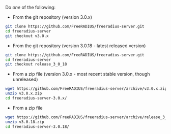 Do *one* of the following:

* From the git repository (version 3.0.x)

```bash
git clone https://github.com/FreeRADIUS/freeradius-server.git
cd freeradius-server
git checkout v3.0.x
```

* From the git repository (version 3.0.18 - latest released version)

```bash
git clone https://github.com/FreeRADIUS/freeradius-server.git
cd freeradius-server
git checkout release_3_0_18
```

* From a zip file (version 3.0.x - most recent stable version, though unreleased)

```bash
wget https://github.com/FreeRADIUS/freeradius-server/archive/v3.0.x.zip
unzip v3.0.x.zip
cd freeradius-server-3.0.x/
```

* From a zip file

```bash
wget https://github.com/FreeRADIUS/freeradius-server/archive/release_3_0_18.zip
unzip v3.0.18.zip
cd freeradius-server-3.0.18/
```

